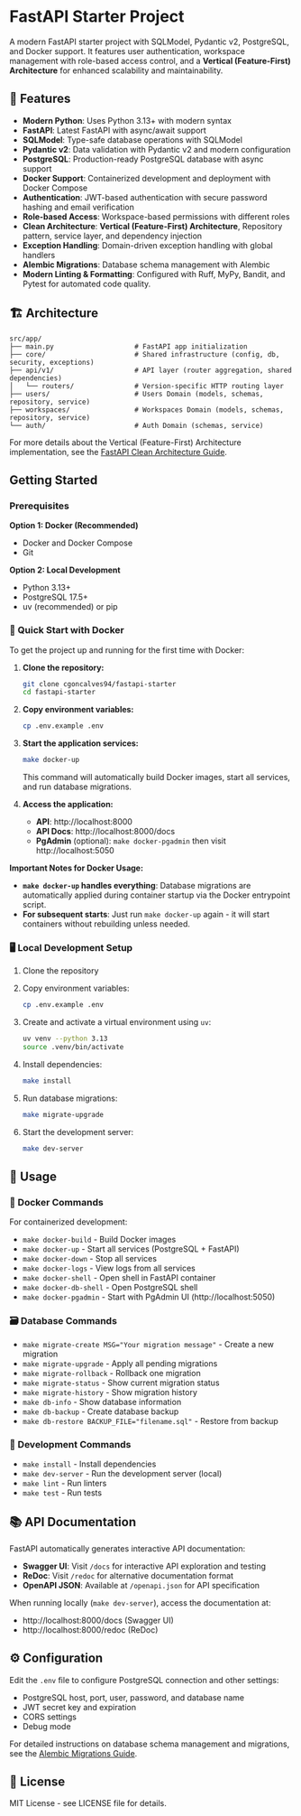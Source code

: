 # FastAPI Starter Project

A modern FastAPI starter project with SQLModel, Pydantic v2, PostgreSQL, and Docker support. It features user authentication, workspace management with role-based access control, and a **Vertical (Feature-First) Architecture** for enhanced scalability and maintainability.

## 🚀 Features

- **Modern Python**: Uses Python 3.13+ with modern syntax
- **FastAPI**: Latest FastAPI with async/await support
- **SQLModel**: Type-safe database operations with SQLModel
- **Pydantic v2**: Data validation with Pydantic v2 and modern configuration
- **PostgreSQL**: Production-ready PostgreSQL database with async support
- **Docker Support**: Containerized development and deployment with Docker Compose
- **Authentication**: JWT-based authentication with secure password hashing and email verification
- **Role-based Access**: Workspace-based permissions with different roles
- **Clean Architecture**: **Vertical (Feature-First) Architecture**, Repository pattern, service layer, and dependency injection
- **Exception Handling**: Domain-driven exception handling with global handlers
- **Alembic Migrations**: Database schema management with Alembic
- **Modern Linting & Formatting**: Configured with Ruff, MyPy, Bandit, and Pytest for automated code quality.

## 🏗️ Architecture

```
src/app/
├── main.py                    # FastAPI app initialization
├── core/                      # Shared infrastructure (config, db, security, exceptions)
├── api/v1/                    # API layer (router aggregation, shared dependencies)
│   └── routers/               # Version-specific HTTP routing layer
├── users/                     # Users Domain (models, schemas, repository, service)
├── workspaces/                # Workspaces Domain (models, schemas, repository, service)
└── auth/                      # Auth Domain (schemas, service)
```

For more details about the Vertical (Feature-First) Architecture implementation, see the [FastAPI Clean Architecture Guide](docs/FASTAPI_ARCHITECTURE_GUIDE.md).

## Getting Started

### Prerequisites

**Option 1: Docker (Recommended)**
- Docker and Docker Compose
- Git

**Option 2: Local Development**
- Python 3.13+
- PostgreSQL 17.5+
- uv (recommended) or pip

### 🐳 Quick Start with Docker

To get the project up and running for the first time with Docker:

1.  **Clone the repository:**
    ```bash
    git clone cgoncalves94/fastapi-starter
    cd fastapi-starter
    ```
2.  **Copy environment variables:**
    ```bash
    cp .env.example .env
    ```
3.  **Start the application services:**
    ```bash
    make docker-up
    ```
    This command will automatically build Docker images, start all services, and run database migrations.

4.  **Access the application:**
    -   **API**: http://localhost:8000
    -   **API Docs**: http://localhost:8000/docs
    -   **PgAdmin** (optional): `make docker-pgadmin` then visit http://localhost:5050

**Important Notes for Docker Usage:**

*   **`make docker-up` handles everything**: Database migrations are automatically applied during container startup via the Docker entrypoint script.
*   **For subsequent starts**: Just run `make docker-up` again - it will start containers without rebuilding unless needed.


### 🖥️ Local Development Setup

1. Clone the repository
2. Copy environment variables:
   ```bash
   cp .env.example .env
   ```

3. Create and activate a virtual environment using `uv`:
   ```bash
   uv venv --python 3.13
   source .venv/bin/activate
   ```

4. Install dependencies:
   ```bash
   make install
   ```

5. Run database migrations:
   ```bash
   make migrate-upgrade
   ```

6. Start the development server:
   ```bash
   make dev-server
   ```

## 🚀 Usage

### 🐳 Docker Commands

For containerized development:

* `make docker-build` - Build Docker images
* `make docker-up` - Start all services (PostgreSQL + FastAPI)
* `make docker-down` - Stop all services
* `make docker-logs` - View logs from all services
* `make docker-shell` - Open shell in FastAPI container
* `make docker-db-shell` - Open PostgreSQL shell
* `make docker-pgadmin` - Start with PgAdmin UI (http://localhost:5050)

### 🗃️ Database Commands

* `make migrate-create MSG="Your migration message"` - Create a new migration
* `make migrate-upgrade` - Apply all pending migrations
* `make migrate-rollback` - Rollback one migration
* `make migrate-status` - Show current migration status
* `make migrate-history` - Show migration history
* `make db-info` - Show database information
* `make db-backup` - Create database backup
* `make db-restore BACKUP_FILE="filename.sql"` - Restore from backup

### 🚀 Development Commands

* `make install` - Install dependencies
* `make dev-server` - Run the development server (local)
* `make lint` - Run linters
* `make test` - Run tests

## 📚 API Documentation

FastAPI automatically generates interactive API documentation:

* **Swagger UI**: Visit `/docs` for interactive API exploration and testing
* **ReDoc**: Visit `/redoc` for alternative documentation format
* **OpenAPI JSON**: Available at `/openapi.json` for API specification

When running locally (`make dev-server`), access the documentation at:
- http://localhost:8000/docs (Swagger UI)
- http://localhost:8000/redoc (ReDoc)

## ⚙️ Configuration

Edit the `.env` file to configure PostgreSQL connection and other settings:
- PostgreSQL host, port, user, password, and database name
- JWT secret key and expiration
- CORS settings
- Debug mode

For detailed instructions on database schema management and migrations, see the [Alembic Migrations Guide](docs/ALEMBIC_MIGRATIONS_GUIDE.md).

## 📝 License

MIT License - see LICENSE file for details.
